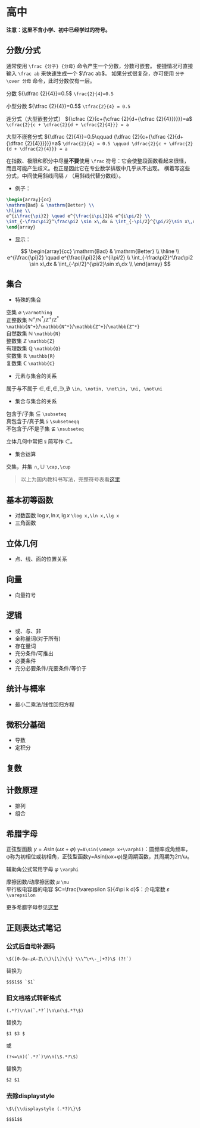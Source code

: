 # 高中

**注意：这里不含小学、初中已经学过的符号。**

## 分数/分式

通常使用 `\frac {分子} {分母}` 命令产生一个分数，分数可嵌套。
便捷情况可直接输入 `\frac ab` 来快速生成一个 $\frac ab$。
如果分式很复杂，亦可使用 `分子 \over 分母` 命令，此时分数仅有一层。

分数 ${\dfrac {2}{4}}=0.5$ `\frac{2}{4}=0.5`

小型分数 ${\tfrac {2}{4}}=0.5$ `\tfrac{2}{4} = 0.5`

连分式（大型嵌套分式） ${\cfrac {2}{c+{\cfrac {2}{d+{\cfrac {2}{4}}}}}}=a$ `\cfrac{2}{c + \cfrac{2}{d + \cfrac{2}{4}}} = a`

大型不嵌套分式 ${\dfrac {2}{4}}=0.5\qquad {\dfrac {2}{c+{\dfrac {2}{d+{\dfrac {2}{4}}}}}}=a$ `\dfrac{2}{4} = 0.5 \qquad \dfrac{2}{c + \dfrac{2}{d + \dfrac{2}{4}}} = a`

在指数、极限和积分中尽量**不要**使用 `\frac` 符号：它会使整段函数看起来很怪，而且可能产生歧义。也正是因此它在专业数学排版中几乎从不出现。
横着写这些分式，中间使用斜线间隔 `/` （用斜线代替分数线）。

- 例子：

```LaTeX
\begin{array}{cc}
\mathrm{Bad} & \mathrm{Better} \\
\hline \\
e^{i\frac{\pi}2} \quad e^{\frac{i\pi}2}& e^{i\pi/2} \\
\int_{-\frac\pi2}^\frac\pi2 \sin x\,dx & \int_{-\pi/2}^{\pi/2}\sin x\,dx \\
\end{array}
```

- 显示：

$$
\begin{array}{cc}
\mathrm{Bad} & \mathrm{Better} \\
\hline \\
e^{i\frac{\pi}2} \quad e^{\frac{i\pi}2}& e^{i\pi/2} \\
\int_{-\frac\pi2}^\frac\pi2 \sin x\,dx & \int_{-\pi/2}^{\pi/2}\sin x\,dx \\
\end{array}
$$


## 集合

- 特殊的集合

空集 $\varnothing$ `\varnothing`  
正整数集 $\mathbb{N^+}$/$\mathbb{N^*}$/$\mathbb{Z^+}$/$\mathbb{Z^*}$ `\mathbb{N^+}`/`\mathbb{N^*}`/`\mathbb{Z^+}`/`\mathbb{Z^*}`  
自然数集 $\mathbb{N}$ `\mathbb{N}`  
整数集 $\mathbb{Z}$ `\mathbb{Z}`  
有理数集 $\mathbb{Q}$ `\mathbb{Q}`  
实数集 $\mathbb{R}$ `\mathbb{R}`  
复数集 $\mathbb{C}$ `\mathbb{C}`  

- 元素与集合的关系

属于与不属于 $\in ,\notin ,\not \in ,\ni ,\not \ni$ `\in, \notin, \not\in, \ni, \not\ni`

- 集合与集合的关系

包含于/子集 $\subseteq$ `\subseteq`  
真包含于/真子集 $\subsetneqq$ `\subsetneqq`  
不包含于/不是子集 $\nsubseteq$ `\nsubseteq`

立体几何中常把 $\subsetneqq$ 简写作 $\subset$。

- 集合运算

交集，并集 $\cap,\cup$ `\cap,\cup`

> 以上为国内教科书写法，完整符号表看[这里](document.md#集合)

## 基本初等函数

- 对数函数 $\log x,\ln x,\lg x$ `\log x,\ln x,\lg x`
- 三角函数

## 立体几何

- 点、线、面的位置关系

## 向量

- 向量符号

## 逻辑

- 或、与、非
- 全称量词(对于所有)
- 存在量词
- 充分条件/可推出
- 必要条件
- 充分必要条件/充要条件/等价于

## 统计与概率

- 最小二乘法/线性回归方程

## 微积分基础

- 导数
- 定积分

## 复数

## 计数原理

- 排列
- 组合

## 希腊字母

正弦型函数 $y=A\sin(\omega x+\varphi)$ `y=A\sin(\omega x+\varphi)`：圆频率或角频率，φ称为初相位或初相角，正弦型函数y=Asin(ωx+φ)是周期函数，其周期为2π/ω。

辅助角公式常用字母 $\varphi$ `\varphi`

摩擦因数/动摩擦因数 $\mu$ `\mu`  
平行板电容器的电容 $C=\frac{\varepsilon S}{4\pi k d}$：介电常数 $\varepsilon$ `\varepsilon`

更多希腊字母参见[这里](document.md#希腊字母)


## 正则表达式笔记

### 公式后自动补源码

    \$([0-9a-zA-Z\(\)\[\]\{\} \\\^\+\-_]+?)\$ (?!`)

替换为

    $$$1$$ `$1` 

### 旧文档格式转新格式

    (.*?)\n\n(`.*?`)\n\n(\$.*?\$)

替换为

    $1 $3 $

或

    (?<=\n)(`.*?`)\n\n(\$.*?\$)

替换为

    $2 $1

### 去除displaystyle

    \$\{\\displaystyle (.*?)\}\$

    $$$1$$